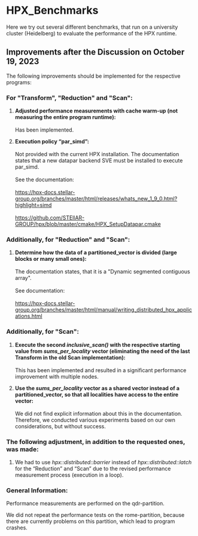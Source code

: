 # HPX_Benchmarks
Here we try out several different benchmarks, that run on a university cluster (Heidelberg) to evaluate the performance of the HPX runtime.

## Improvements after the Discussion on October 19, 2023

The following improvements should be implemented for the respective programs:

### For "Transform", "Reduction" and "Scan":

1. **Adjusted performance measurements with cache warm-up (not measuring the entire program runtime):**<br><br>
Has been implemented.

2. **Execution policy “par_simd”:** <br><br>
Not provided with the current HPX installation. The documentation states that a new datapar backend SVE must be installed to execute par_simd.<br><br>
See the documentation:<br><br>
https://hpx-docs.stellar-group.org/branches/master/html/releases/whats_new_1_9_0.html?highlight=simd <br><br>
https://github.com/STEllAR-GROUP/hpx/blob/master/cmake/HPX_SetupDatapar.cmake

### Additionally, for "Reduction" and "Scan":

1. **Determine how the data of a partitioned_vector is divided (large blocks or many small ones):** <br><br>
The documentation states, that it is a "Dynamic segmented contiguous array".<br><br>
See documentation:<br><br>
https://hpx-docs.stellar-group.org/branches/master/html/manual/writing_distributed_hpx_applications.html



### Additionally, for "Scan":

1. **Execute the second *inclusive_scan()* with the respective starting value from *sums_per_locality* vector (eliminating the need of the last Transform in the old Scan implementation):** <br><br>
This has been implemented and resulted in a significant performance improvement with multiple nodes.


2. **Use the *sums_per_locality* vector as a shared vector instead of a partitioned_vector, so that all localities have access to the entire vector:**<br><br>
We did not find explicit information about this in the documentation. Therefore, we conducted various experiments based on our own considerations, but without success.


### The following adjustment, in addition to the requested ones, was made: 
1. We had to use *hpx::distributed::barrier* instead of *hpx::distributed::latch* for the “Reduction” and “Scan” due to the revised performance measurement process (execution in a loop).


### General Information:
Performance measurements are performed on the qdr-partition.

We did not repeat the performance tests on the rome-partition, because there are currently problems on this partition, which lead to program crashes.




